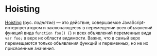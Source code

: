 # Hoisting

[Hoisting](http://www.adequatelygood.com/JavaScript-Scoping-and-Hoisting.html) (рус. *поднятие*) — это действие, совершаемое JavaScript-интерпретатором и заключающееся в перемещении всех объявлений функций вида `function foo() {}` и всех объявлений переменных вида `var foo;` в верх их области видимости. Важно, что в самый верх перемещаются только объявления функций и переменных, но не их присвоенные значения.